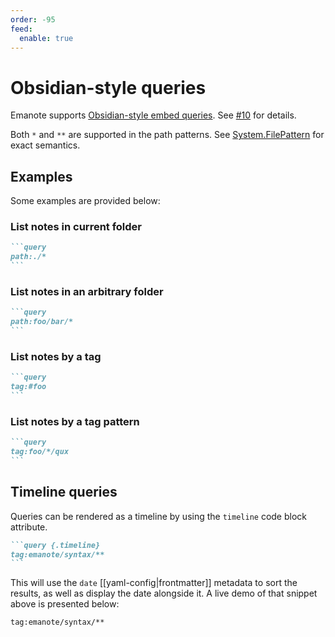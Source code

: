 ```yaml
---
order: -95
feed:
  enable: true
---
```


# Obsidian-style queries

Emanote supports [Obsidian-style embed queries](https://help.obsidian.md/Plugins/Search#Embed+search+results+in+a+note). See [\#10](https://github.com/srid/emanote/issues/10) for details.

Both `*` and `**` are supported in the path patterns. See [System.FilePattern](https://hackage.haskell.org/package/filepattern-0.1.3/docs/System-FilePattern.html) for exact semantics.

## Examples

Some examples are provided below:

### List notes in current folder

~~~markdown
```query
path:./*
```
~~~

### List notes in an arbitrary folder

~~~markdown
```query
path:foo/bar/*
```
~~~

### List notes by a tag

~~~markdown
```query
tag:#foo
```
~~~

### List notes by a tag pattern

~~~markdown
```query
tag:foo/*/qux
```
~~~

## Timeline queries

Queries can be rendered as a timeline by using the `timeline` code block attribute.

~~~markdown
```query {.timeline}
tag:emanote/syntax/**
```
~~~

This will use the `date` [[yaml-config|frontmatter]] metadata to sort the results, as well as display the date alongside it. A live demo of that snippet above is presented below:

```query {.timeline}
tag:emanote/syntax/**
```
